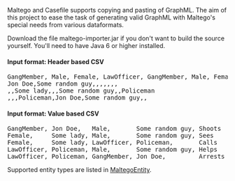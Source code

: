 Maltego and Casefile supports copying and pasting of GraphML. The aim of this project to ease the task
of generating valid GraphML with Maltego's special needs from various dataformats.

Download the file maltego-importer.jar if you don't want to build the source yourself. You'll need to have Java 6 or higher installed.

#### Input format: Header based CSV

<pre>
GangMember, Male, Female, LawOfficer, GangMember, Male, Female, LawOfficer
Jon Doe,Some random guy,,,,,,,
,,Some lady,,,Some random guy,,Policeman
,,,Policeman,Jon Doe,Some random guy,,
</pre>

#### Input format: Value based CSV

<pre>
GangMember, Jon Doe,   Male,       Some random guy, Shoots
Female,     Some lady, Male,       Some random guy, Sees
Female,     Some lady, LawOfficer, Policeman,       Calls
LawOfficer, Policeman, Male,       Some random guy, Helps
LawOfficer, Policeman, GangMember, Jon Doe,         Arrests
</pre>

Supported entity types are listed in [MaltegoEntity](https://github.com/pcbje/maltego-importer/blob/master/src/main/java/com/pcbje/maltegoimporter/model/impl/MaltegoEntity.java).
